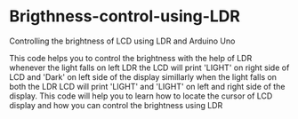 # Brigthness-control-using-LDR
Controlling the brightness of LCD using LDR and Arduino Uno

This code helps you to control the brightness with the help of LDR
whenever the light falls on left LDR the LCD will print 'LIGHT' on right side of LCD and 'Dark' on left side of the display
simillarly when the light falls on both the LDR LCD will print 'LIGHT' and 'LIGHT' on left and right side of the display.
This code will help you to learn how to locate the cursor of LCD display and how you can control the brightness using LDR 
